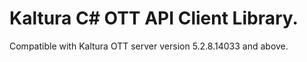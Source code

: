 # Kaltura C# OTT API Client Library.
Compatible with Kaltura OTT server version 5.2.8.14033 and above.
